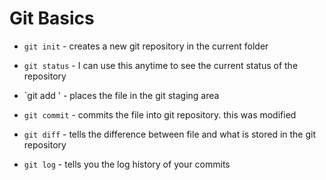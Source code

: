 # Git Basics

* `git init` - creates a new git repository in the current folder

* `git status` - I can use this anytime to see the current status of the repository

* `git add <file>' - places the file in the git staging area

* `git commit` - commits the file into git repository. this was modified

* `git diff` - tells the difference between file and what is stored in the git repository

* `git log` - tells you the log history of your commits

